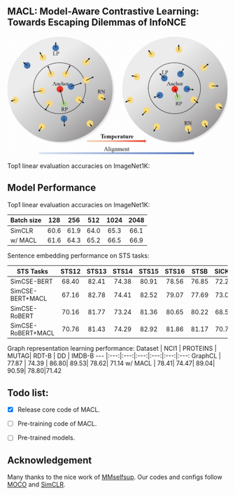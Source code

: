 ## MACL: Model-Aware Contrastive Learning: Towards Escaping Dilemmas of InfoNCE

![](figure/fig1.jpeg)

Top1 linear evaluation accuracies on ImageNet1K:
## Model Performance
Top1 linear evaluation accuracies on ImageNet1K:

Batch size | 128| 256 | 512 | 1024 | 2048
--- |:---:|:---:|:---:|:---:|:---:
SimCLR | 60.6 | 61.9 | 64.0 | 65.3 | 66.1 
w/ MACL | 61.6 | 64.3| 65.2 | 66.5 | 66.9

Sentence embedding performance on STS tasks:

STS Tasks | STS12| STS13 | STS14 | STS15 | STS16 | STSB  | SICKR | Avg. 
--- |:---:|:---:|:---:|:---:|:---:|:---:|:---:|:---:
SimCSE-BERT | 68.40 | 82.41  | 74.38  | 80.91  | 78.56  |76.85  | 72.23  | 76.25  
SimCSE-BERT+MACL | 67.16 | 82.78 | 74.41| 82.52| 79.07| 77.69| 73.00| 76.66
SimCSE-RoBERT | 70.16  | 81.77 | 73.24  | 81.36 | 80.65 | 80.22 | 68.56 | 76.57 
SimCSE-RoBERT+MACL|70.76 | 81.43  |74.29 |82.92 |81.86 |81.17 |70.70|77.59

Graph representation learning performance:
Dataset | NCI1  | PROTEINS | MUTAG| RDT-B | DD | IMDB-B
--- |:---:|:---:|:---:|:---:|:---:|:---:
GraphCL | 77.87 | 74.39 | 86.80| 89.53| 78.62| 71.14
w/ MACL | 78.41| 74.47| 89.04| 90.59| 78.80|71.42

## Todo list:
- [x] Release core code of MACL.
- [ ] Pre-training code of MACL.
- [ ] Pre-trained models.


## Acknowledgement
Many thanks to the nice work of [MMselfsup](https://github.com/open-mmlab/mmselfsup). Our codes and configs follow [MOCO](https://github.com/facebookresearch/moco) and [SimCLR](https://github.com/google-research/simclr).
